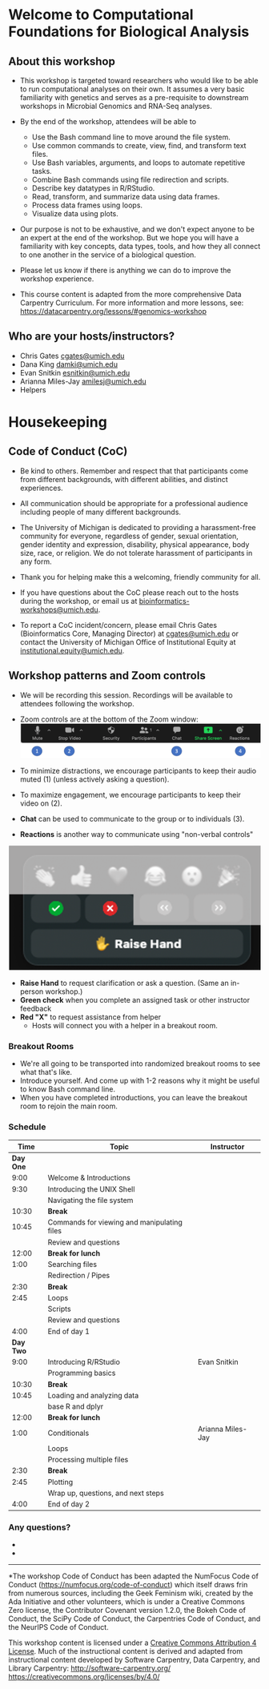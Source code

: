 # Welcome to Computational Foundations for Biological Analysis

## About this workshop

- This workshop is targeted toward researchers who would like to be able to run
  computational analyses on their own. It assumes a very basic familiarity with
  genetics and serves as a pre-requisite to downstream workshops in Microbial Genomics
  and RNA-Seq analyses.

- By the end of the workshop, attendees will be able to
  - Use the Bash command line to move around the file system.
  - Use common commands to create, view, find, and transform text files.
  - Use Bash variables, arguments, and loops to automate repetitive tasks.
  - Combine Bash commands using file redirection and scripts.
  - Describe key datatypes in R/RStudio.
  - Read, transform, and summarize data using data frames.
  - Process data frames using loops.
  - Visualize data using plots.


- Our purpose is not to be exhaustive, and we don't expect anyone to be an expert
  at the end of the workshop. But we hope you will have a familiarity with key
  concepts, data types, tools, and how they all connect to one another in the
  service of a biological question.


- Please let us know if there is anything we can do to improve the workshop
  experience.

- This course content is adapted from the more comprehensive Data Carpentry
  Curriculum. For more information and more lessons, see:
  https://datacarpentry.org/lessons/#genomics-workshop

## Who are your hosts/instructors?

- Chris Gates cgates@umich.edu
- Dana King damki@umich.edu
- Evan Snitkin esnitkin@umich.edu
- Arianna Miles-Jay amilesj@umich.edu
- Helpers


# Housekeeping

## Code of Conduct (CoC)

- Be kind to others. Remember and respect that that participants come from
  different backgrounds, with different abilities, and distinct experiences.

- All communication should be appropriate for a professional audience including people of many
  different backgrounds.

- The University of Michigan is dedicated to providing a harassment-free community for everyone,
  regardless of gender, sexual orientation, gender identity and expression, disability, physical
  appearance, body size, race, or religion. We do not tolerate harassment of participants in any
  form.

- Thank you for helping make this a welcoming, friendly community for all.

- If you have questions about the CoC please reach out to the hosts during the workshop, or
  email us at bioinformatics-workshops@umich.edu.

- To report a CoC incident/concern, please email Chris Gates (Bioinformatics Core, Managing
  Director) at cgates@umich.edu or contact the University of Michigan Office of Institutional
  Equity at institutional.equity@umich.edu.


## Workshop patterns and Zoom controls

- We will be recording this session. Recordings will be available to attendees following
  the workshop.

- Zoom controls are at the bottom of the Zoom window:
![Zoom controls](images/Module00_zoom_controls.png)

- To minimize distractions, we encourage participants to keep their audio muted (1) (unless
  actively asking a question).
- To maximize engagement, we encourage participants to keep their video on (2).
- **Chat** can be used to communicate to the group or to individuals (3).
- **Reactions** is another way to communicate using "non-verbal controls"

![Zoom non verbals](images/Module00_zoom_nonverbals.png)

  - **Raise Hand** to request clarification or ask a question. (Same an in-person workshop.)
  - **Green check** when you complete an assigned task or other instructor feedback
  - **Red "X"** to request assistance from helper
    - Hosts will connect you with a helper in a breakout room.

### Breakout Rooms

- We're all going to be transported into randomized breakout rooms to see what that's like.
- Introduce yourself. And come up with 1-2 reasons why it might be useful to know Bash command line.
- When you have completed introductions, you can leave the breakout room to rejoin the main room.


### Schedule

| Time | Topic | Instructor |
| ---- | ----------------- | ---------- |
| **Day One** |
| 9:00 | Welcome & Introductions
| 9:30 | Introducing the UNIX Shell
| | Navigating the file system
| 10:30 | **Break**
| 10:45 | Commands for viewing and manipulating files
| | Review and questions
| 12:00 | **Break for lunch**
| 1:00 | Searching files
| | Redirection / Pipes
| 2:30 | **Break**
| 2:45 | Loops
| | Scripts
| | Review and questions
| 4:00 | End of day 1
| **Day Two** |
| 9:00 | Introducing R/RStudio | Evan Snitkin |
| | Programming basics
| 10:30 | **Break**
| 10:45 | Loading and analyzing data
| | base R and dplyr
| 12:00 | **Break for lunch**
| 1:00 | Conditionals | Arianna Miles-Jay |
| | Loops
| | Processing multiple files
| 2:30 | **Break**
| 2:45 | Plotting
| | Wrap up, questions, and next steps
| 4:00 | End of day 2



### Any questions?
 -
 -


---

*The workshop Code of Conduct has been adapted the NumFocus Code of Conduct (https://numfocus.org/code-of-conduct) which itself draws frin from numerous sources, including the Geek Feminism wiki, created by the Ada Initiative and other volunteers, which is under a Creative Commons Zero license, the Contributor Covenant version 1.2.0, the Bokeh Code of Conduct, the SciPy Code of Conduct, the Carpentries Code of Conduct, and the NeurIPS Code of Conduct.

This workshop content is licensed under a [Creative Commons Attribution 4 License](https://creativecommons.org/licenses/by/4.0/).
Much of the instructional content is derived and adapted from instructional content developed by Software Carpentry, Data Carpentry, and Library Carpentry:
http://software-carpentry.org/
https://creativecommons.org/licenses/by/4.0/
